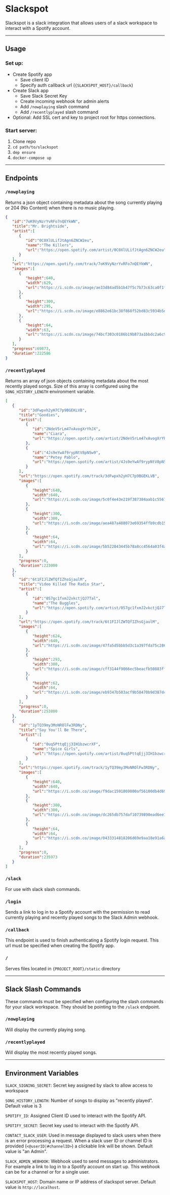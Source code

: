 # Slackspot 

Slackspot is a slack integration that allows users of a slack workspace to interact with a Spotify account. 

---
## Usage

### Set up:
* Create Spotify app
	* Save client ID
	* Specify auth callback url (`{SLACKSPOT_HOST}/callback`)
* Create Slack app
	* Save Slack Secret Key
	* Create incoming webhook for admin alerts
	* Add `/nowplaying` slash command
	* Add `/recentlyplayed` slash command
* Optional: Add SSL cert and key to project root for https connections. 

### Start server:
1. Clone repo
2. `cd path/to/slackspot`
3. `dep ensure`
4. `docker-compose up`

---
## Endpoints 

### `/nowplaying`
Returns a json object containing metadata about the song currently playing or 204 (No Content) when there is no music playing.
```json
{
   "id":"7oK9VyNzrYvRFo7nQEYkWN",
   "title":"Mr. Brightside",
   "artist":[
      {
         "id":"0C0XlULifJtAgn6ZNCW2eu",
         "name":"The Killers",
         "url":"https://open.spotify.com/artist/0C0XlULifJtAgn6ZNCW2eu"
      }
   ],
   "url":"https://open.spotify.com/track/7oK9VyNzrYvRFo7nQEYkWN",
   "images":[
      {
         "height":640,
         "width":629,
         "url":"https://i.scdn.co/image/ae33d84ad5b1b47f5c7b73c63ca0f1fd4d131b84"
      },
      {
         "height":300,
         "width":295,
         "url":"https://i.scdn.co/image/e8862e61bc38f868f52bd83c5934b5d41e48500b"
      },
      {
         "height":64,
         "width":63,
         "url":"https://i.scdn.co/image/74bcf303c0186b19b873a1bbdc2a6c9b3fd0b90b"
      }
   ],
   "progress":69873,
   "duration":222586
} 
```

### `/recentlyplayed`
Returns an array of json objects containing metadata about the most recently played songs. Size of this array is configured using the `SONG_HISTORY_LENGTH` environment variable. 
```json
[
   {
      "id":"3dFwpxh2yH7C7p9BGEKLVB",
      "title":"Goodies",
      "artist":[
         {
            "id":"2NdeV5rLm47xAvogXrYhJX",
            "name":"Ciara",
            "url":"https://open.spotify.com/artist/2NdeV5rLm47xAvogXrYhJX"
         },
         {
            "id":"4Js9eYwAf9rypNtV8pNSw9",
            "name":"Petey Pablo",
            "url":"https://open.spotify.com/artist/4Js9eYwAf9rypNtV8pNSw9"
         }
      ],
      "url":"https://open.spotify.com/track/3dFwpxh2yH7C7p9BGEKLVB",
      "images":[
         {
            "height":640,
            "width":640,
            "url":"https://i.scdn.co/image/5c0f4e43e219f387384aab1c5567776307776960"
         },
         {
            "height":300,
            "width":300,
            "url":"https://i.scdn.co/image/aea487a488073e69354ffb9cdb157e73668086f2"
         },
         {
            "height":64,
            "width":64,
            "url":"https://i.scdn.co/image/5b522043445b78a8cc4564a03f4a1d851ff52dd3"
         }
      ],
      "progress":0,
      "duration":223000
   },
   {
      "id":"6t1FIJlZWTQfIZhsGjaulM",
      "title":"Video Killed The Radio Star",
      "artist":[
         {
            "id":"057gc1fxmJ2vkctjQJ7Tal",
            "name":"The Buggles",
            "url":"https://open.spotify.com/artist/057gc1fxmJ2vkctjQJ7Tal"
         }
      ],
      "url":"https://open.spotify.com/track/6t1FIJlZWTQfIZhsGjaulM",
      "images":[
         {
            "height":624,
            "width":640,
            "url":"https://i.scdn.co/image/47fa5d5bbb5d3c1a397fda75c286a7a86d002e4e"
         },
         {
            "height":293,
            "width":300,
            "url":"https://i.scdn.co/image/cff3144f9066ec5beacfb50883ff1f32c7505c5f"
         },
         {
            "height":62,
            "width":64,
            "url":"https://i.scdn.co/image/eb9347b503acf9b58470b9d387dc66dd04339d22"
         }
      ],
      "progress":0,
      "duration":253800
   },
   {
      "id":"1yTQ39my3MoNROlFw3RDNy",
      "title":"Say You'll Be There",
      "artist":[
         {
            "id":"0uq5PttqEjj3IH1bzwcrXF",
            "name":"Spice Girls",
            "url":"https://open.spotify.com/artist/0uq5PttqEjj3IH1bzwcrXF"
         }
      ],
      "url":"https://open.spotify.com/track/1yTQ39my3MoNROlFw3RDNy",
      "images":[
         {
            "height":640,
            "width":640,
            "url":"https://i.scdn.co/image/f9dac1591869800af56100db4d69f28998cf1f06"
         },
         {
            "height":300,
            "width":300,
            "url":"https://i.scdn.co/image/dc265db757daf10739890ead6ee1c88415c3bf33"
         },
         {
            "height":64,
            "width":64,
            "url":"https://i.scdn.co/image/0433314818206d69e9aa18e91a6abe98eb6403ba"
         }
      ],
      "progress":0,
      "duration":235973
   }
] 
```

### `/slack`
For use with slack slash commands. 

### `/login`
Sends a link to log in to a Spotify account with the permission to read currently playing and recently played songs to the Slack Admin webhook.

### `/callback`
This endpoint is used to finish authenticating a Spotify login request. This url must be specified when creating the Spotify app. 

### `/`
Serves files located in `{PROJECT_ROOT}/static` directory

---
## Slack Slash Commands
These commands must be specified when configuring the slash commands for your slack workspace. They should be pointing to the `/slack` endpoint. 

###  `/nowplaying`
Will display the currently playing song. 

### `/recentlyplayed`
Will display the most recently played songs. 

---
## Environment Variables
`SLACK_SIGNING_SECRET`: Secret key assigned by slack to allow access to workspace

`SONG_HISTORY_LENGTH`: Number of songs to display as "recently played". Default value is 3 

`SPOTIFY_ID`: Assigned Client ID used to interact with the Spotify API. 

`SPOTIFY_SECRET`: Secret key used to interact with the Spotify API.

`CONTACT_SLACK_USER`: Used in message displayed to slack users when there is an error processing a request. When a slack user ID or channel ID is provided (`<@userID|#channelID>`) a clickable link will be shown. Default value is "an Admin". 

`SLACK_ADMIN_WEBHOOK`: Webhook used to send messages to administrators. For example a link to log in to a Spotify account on start up. This webhook can be for a channel or for a single user.

`SLACKSPOT_HOST`: Domain name or IP address of slackspot server. Default value is `http://localhost`.